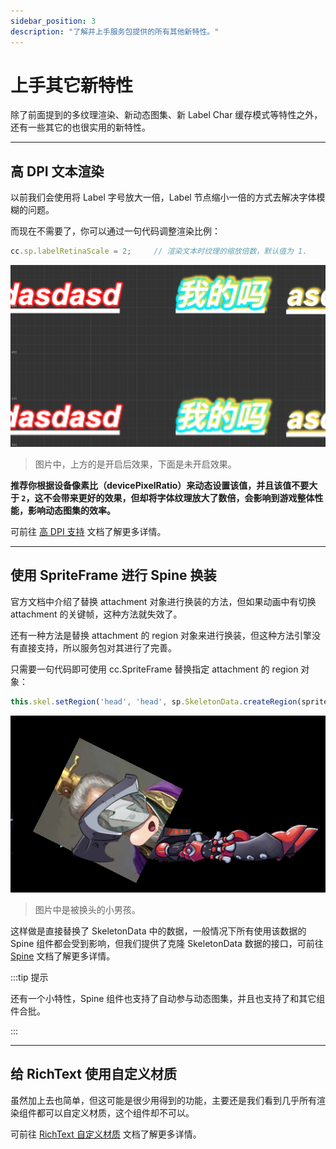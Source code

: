 ```yaml
---
sidebar_position: 3
description: "了解并上手服务包提供的所有其他新特性。"
---
```


# 上手其它新特性

除了前面提到的多纹理渲染、新动态图集、新 Label Char 缓存模式等特性之外，还有一些其它的也很实用的新特性。

---
## 高 DPI 文本渲染

以前我们会使用将 Label 字号放大一倍，Label 节点缩小一倍的方式去解决字体模糊的问题。

而现在不需要了，你可以通过一句代码调整渲染比例：

```js
cc.sp.labelRetinaScale = 2;     // 渲染文本时纹理的缩放倍数，默认值为 1.
```

![labelscaledemo](./assets/labelscaledemo.png)

> 图片中，上方的是开启后效果，下面是未开启效果。

**推荐你根据设备像素比（devicePixelRatio）来动态设置该值，并且该值不要大于 `2`，这不会带来更好的效果，但却将字体纹理放大了数倍，会影响到游戏整体性能，影响动态图集的效率。**

可前往 [高 DPI 支持](../user-guide/text-render/text-high-dpi.md) 文档了解更多详情。

---
## 使用 SpriteFrame 进行 Spine 换装

官方文档中介绍了替换 attachment 对象进行换装的方法，但如果动画中有切换 attachment 的关键帧，这种方法就失效了。

还有一种方法是替换 attachment 的 region 对象来进行换装，但这种方法引擎没有直接支持，所以服务包对其进行了完善。

只需要一句代码即可使用 cc.SpriteFrame 替换指定 attachment 的 region 对象：

```js
this.skel.setRegion('head', 'head', sp.SkeletonData.createRegion(spriteFrame));
```

![changespine](./assets/changespine.png)

> 图片中是被换头的小男孩。

这样做是直接替换了 SkeletonData 中的数据，一般情况下所有使用该数据的 Spine 组件都会受到影响，但我们提供了克隆 SkeletonData 数据的接口，可前往 [Spine](../user-guide/spine/spine-intro.mdx) 文档了解更多详情。

:::tip 提示

还有一个小特性，Spine 组件也支持了自动参与动态图集，并且也支持了和其它组件合批。

:::

---
## 给 RichText 使用自定义材质

虽然加上去也简单，但这可能是很少用得到的功能，主要还是我们看到几乎所有渲染组件都可以自定义材质，这个组件却不可以。

可前往 [RichText 自定义材质](../user-guide/text-render/text-richtext.md) 文档了解更多详情。

